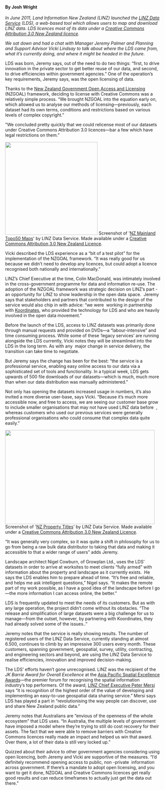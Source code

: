 <html><body><h4>By Josh Wright</h4>

<em>In June 2011, Land Information New Zealand (LINZ) launched the </em><a href="http://data.linz.govt.nz/"><em>LINZ Data Service</em></a><em> (LDS), a web-based tool which allows users to map and download LINZ data. LDS licences most of its data under a </em><a href="http://http://creativecommons.org/licenses/by/3.0/nz/" target="_blank"><em>Creative Commons Attribution 3.0 New Zealand licence</em></a><em>.</em>



<em>We sat down and had a chat with Manager Jeremy Palmer and Planning and Support Advisor Vicki Lindsay to talk about where the LDS came from, what it’s currently doing, and where it might be headed in the future.</em>



LDS was born, Jeremy says, out of the need to do two things: “first, to drive innovation in the private sector to get better reuse of our data, and second, to drive efficiencies within government agencies.” One of the operation’s key requirements, Jeremy says, was the open licensing of data.



Thanks to the <a href="http://nzgoal.info/">New Zealand Government Open Access and Licensing</a> (NZGOAL) framework, deciding to license with Creative Commons was a relatively simple process. “We brought NZGOAL into the equation early on, which allowed us to analyse our methods of licensing—previously, each dataset had its own terms, conditions and restrictions based on various levels of complex copyright.”



"We concluded pretty quickly that we could relicense most of our datasets under Creative Commons Attribution 3.0 licences—bar a few which have legal restrictions on them.”



<a href="http://creativecommons.org.nz/wp-content/uploads/2013/09/Topo501.png"><img class="size-medium wp-image-4293" title="Topo50" src="http://creativecommons.org.nz/wp-content/uploads/2013/09/Topo501-300x300.png" alt="" width="300" height="300"></a> Screenshot of '<a href="http://data.linz.govt.nz/#/layer/767-nz-mainland-topo50-maps/" target="_blank">NZ Mainland Topo50 Maps</a>' by LINZ Data Service. Made available under a <a href="http://creativecommons.org/licenses/by/3.0/nz/" target="_blank">Creative Commons Attribution 3.0 New Zealand Licence</a>.



Vicki described the LDS experience as a “bit of a test pilot” for the implementation of the NZGOAL framework. “It was really good for us because we didn’t need to develop any licences, but could adopt a licence recognised both nationally and internationally.”



LINZ’s Chief Executive at the time, Colin MacDonald, was intimately involved in the cross-government programme for data and information re-use. The adoption of the NZGOAL framework was strategic decision on LINZ’s part - an opportunity for LINZ to show leadership in the open data space.  Jeremy says that stakeholders and partners that contributed to the design of the service would also chip in with advice: “we were  working in partnership with <a href="http://koordinates.com/">Koordinates</a>, who provided the technology for LDS and who are heavily involved in the open data movement.”



Before the launch of the LDS, access to LINZ datasets was primarily done through manual requests and provided on DVDs—a “labour-intensive” and time consuming process. While some of these ‘legacy services’ are running alongside the LDS currently, Vicki notes they will be streamlined into the LDS in the long term. As with any  major change in service delivery, the transition can take time to negotiate.



But Jeremy says the change has been for the best: “the service is a professional service, enabling easy online access to our data via a sophisticated set of tools and functionality. In a typical week, LDS gets upwards of 500 file downloads of our datasets—which is much, much more than when our data distribution was manually administered.”



Not only has opening the datasets increased usage in numbers, it’s also invited a more diverse user-base, says Vicki. “Because it’s much more accessible now, and free to access, we are seeing our customer base grow to include smaller organisations that may not have used LINZ data before  , whereas customers who used our previous services were generally professional organisations who could consume that complex data quite easily.”



<a href="http://creativecommons.org.nz/wp-content/uploads/2013/09/LDS-Layer.png"><img class="wp-image-4287 " title="LDS Layer" src="http://creativecommons.org.nz/wp-content/uploads/2013/09/LDS-Layer-1024x644.png" alt="" width="485" height="304"></a> Screenshot of '<a href="http://data.linz.govt.nz/#/layer/804-nz-property-titles/" target="_blank">NZ Property Titles</a>' by LINZ Data Service. Made available under a <a href="http://creativecommons.org/licenses/by/3.0/nz/" target="_blank">Creative Commons Attribution 3.0 New Zealand Licence</a>.

<p style="text-align:left;">“It was generally very complex, so it was quite a shift in philosophy for us to go from being a raw bulk data distributor to taking that data and making it accessible to that a wider range of users” adds Jeremy.</p>

<p style="text-align:left;">Landscape architect Nigel Cowburn, of Growplan Ltd., uses the LDS’ datasets in order to arrive at worksites to meet clients “fully armed” with information about the property and landscape as it currently exists.  He says the LDS enables him to prepare ahead of time. “It’s free and reliable, and helps me ask intelligent questions,” Nigel says. “It makes the remote part of my work possible, as I have a good idea of the landscape before I go—the more information I can access online, the better.”</p>

<strong></strong>LDS is frequently updated to meet the needs of its customers. But as with any large operation, the project didn’t come without its obstacles. “The release and simplification of large datasets were a big challenge for us to manage—from the outset, however, by partnering with Koordinates, they had already solved some of the issues..”



Jeremy notes that the service is really showing results. The number of registered users of the LINZ Data Service, currently standing at almost 6.500, continues to climb by an impressive 300 users every month. These customers, spanning government, geospatial, survey, utility, contracting, and engineering sectors and beyond, are using the LINZ Data Service to realise efficiencies, innovation and improved decision-making.



The LDS’ efforts haven’t gone unrecognised. LINZ was the recipient of the <em>JK Barrie Award for Overall Excellence</em> at the <a href="http://www.spatialbusiness.org/aus/Upcoming-Events/Asia-Pacific-Spatial-Excellence-Awards">Asia Pacific Spatial Excellence Awards</a>—the premier forum for recognising the spatial information industry’s top performers. Of the award, <a href="http://www.linz.govt.nz/about-linz/news-publications-and-consultations/news-and-notices/lds-named-asia-pacific%E2%80%99s-best-of-the-best">LINZ Chief Executive Peter Mersi</a> says “it is recognition of the highest order of the value of developing and implementing an easy-to-use geospatial data sharing service.” Mersi says LDS has played a part in “revolutionising the way people can discover, use and share New Zealand public data.”



Jeremy notes that Australians are “envious of the openness of the whole ecosystem” that LDS uses. “In Australia, the multiple levels of government have imposed a model where they’re trying to still do cost recovery for their assets. The fact that we were able to remove barriers with Creative Commons licences really made an impact and helped us win that award. Over there, a lot of their data is still very locked up.”



Quizzed about their advice to other government agencies considering using open licencing, both Jeremy and Vicki are supportive of the measures. “I’d definitely recommend opening access to public, non -private  information across government. If there’s a mandate to adopt open licensing, and you want to get it done, NZGOAL and Creative Commons licences get really good results and can reduce timeframes to actually just get the data out there.”</body></html>
